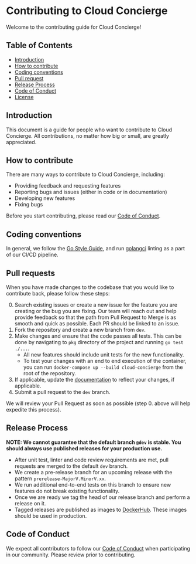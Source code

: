# Contributing to Cloud Concierge
Welcome to the contributing guide for Cloud Concierge!

## Table of Contents
- [Introduction](#introduction)
- [How to contribute](#how-to-contribute)
- [Coding conventions](#coding-conventions)
- [Pull request](#pull-requests)
- [Release Process](#release-process)
- [Code of Conduct](#code-of-conduct)
- [License](#license)

## Introduction
This document is a guide for people who want to contribute to Cloud Concierge.
All contributions, no matter how big or small, are greatly appreciated.

## How to contribute
There are many ways to contribute to Cloud Concierge, including:
- Providing feedback and requesting features
- Reporting bugs and issues (either in code or in documentation)
- Developing new features
- Fixing bugs

Before you start contributing, please read our [Code of Conduct](#code-of-conduct).

## Coding conventions
In general, we follow the [Go Style Guide](https://google.github.io/styleguide/go/), and run [golangci](.golangci.yml) linting
as a part of our CI/CD pipeline.

## Pull requests
When you have made changes to the codebase that you would like to contribute back, please follow these steps:

0. Search existing issues or create a new issue for the feature you are creating or the bug you are fixing. Our team will reach out and
help provide feedback so that the path from Pull Request to Merge is as smooth and quick as possible. Each PR should be linked to an issue.
1. Fork the repository and create a new branch from `dev`.
2. Make changes and ensure that the code passes all tests. This can be done by navigating to `pkg` directory of the project and running `go test ./...`.
   - All new features should include unit tests for the new functionality.
   - To test your changes with an end to end execution of the container, you can run `docker-compose up --build cloud-concierge` from the root of the repository.
4. If applicable, update the [documentation](https://docs.cloudconcierge.io) to reflect your changes, if applicable.
5. Submit a pull request to the `dev` branch.

We will review your Pull Request as soon as possible (step 0. above will help expedite this process).

## Release Process
**NOTE: We cannot guarantee that the default branch `@dev` is stable. You should always use published releases for your production use.**

- After unit test, linter and code review requirements are met, pull requests are merged to the default `dev` branch. 
- We create a pre-release branch for an upcoming release with the pattern `prerelease-MajorV.MinorV.xx`.
- We run additional end-to-end tests on this branch to ensure new features do not break existing functionality.
- Once we are ready we tag the head of our release branch and perform a release on it.
- Tagged releases are published as images to [DockerHub](). These images should be used in production.

## Code of Conduct
We expect all contributors to follow our [Code of Conduct](https://www.contributor-covenant.org/version/2/1/code_of_conduct/) when participating in our community. Please review prior to contributing.
